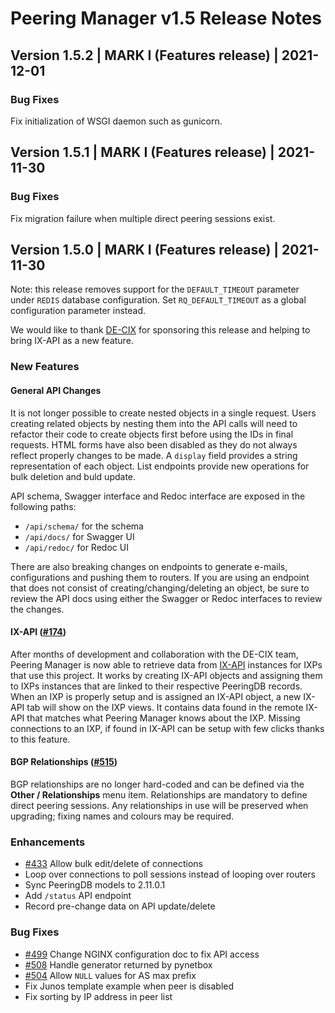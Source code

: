 # Peering Manager v1.5 Release Notes

## Version 1.5.2 | MARK I (Features release) | 2021-12-01

### Bug Fixes

Fix initialization of WSGI daemon such as gunicorn.

## Version 1.5.1 | MARK I (Features release) | 2021-11-30

### Bug Fixes

Fix migration failure when multiple direct peering sessions exist.

## Version 1.5.0 | MARK I (Features release) | 2021-11-30

Note: this release removes support for the `DEFAULT_TIMEOUT` parameter under `REDIS` database configuration. Set `RQ_DEFAULT_TIMEOUT` as a global configuration parameter instead.

We would like to thank [DE-CIX](http://www.de-cix.net) for sponsoring this release and helping to bring IX-API as a new feature.

### New Features

#### General API Changes

It is not longer possible to create nested objects in a single request. Users creating related objects by nesting them into the API calls will need to refactor their code to create objects first before using the IDs in final requests. HTML forms have also been disabled as they do not always reflect properly changes to be made. A `display` field provides a string representation of each object. List endpoints provide new operations for bulk deletion and buld update.

API schema, Swagger interface and Redoc interface are exposed in the following paths:

* `/api/schema/` for the schema
* `/api/docs/` for Swagger UI
* `/api/redoc/` for Redoc UI

There are also breaking changes on endpoints to generate e-mails, configurations and pushing them to routers. If you are using an endpoint that does not consist of creating/changing/deleting an object, be sure to review the API docs using either the Swagger or Redoc interfaces to review the changes.

#### IX-API ([#174](https://github.com/peering-manager/peering-manager/issues/174))

After months of development and collaboration with the DE-CIX team, Peering Manager is now able to retrieve data from [IX-API](https://ix-api.net/) instances for IXPs that use this project. It works by creating IX-API objects and assigning them to IXPs instances that are linked to their respective PeeringDB records. When an IXP is properly setup and is assigned an IX-API object, a new IX-API tab will show on the IXP views. It contains data found in the remote IX-API that matches what Peering Manager knows about the IXP. Missing connections to an IXP, if found in IX-API can be setup with few clicks thanks to this feature.

#### BGP Relationships ([#515](https://github.com/peering-manager/peering-manager/issues/515))

BGP relationships are no longer hard-coded and can be defined via the **Other / Relationships** menu item. Relationships are mandatory to define direct peering sessions. Any relationships in use will be preserved when upgrading; fixing names and colours may be required.

### Enhancements

* [#433](https://github.com/peering-manager/peering-manager/issues/433) Allow bulk edit/delete of connections
* Loop over connections to poll sessions instead of looping over routers
* Sync PeeringDB models to 2.11.0.1
* Add `/status` API endpoint
* Record pre-change data on API update/delete

### Bug Fixes

* [#499](https://github.com/peering-manager/peering-manager/issues/499) Change NGINX configuration doc to fix API access
* [#508](https://github.com/peering-manager/peering-manager/issues/508) Handle generator returned by pynetbox
* [#504](https://github.com/peering-manager/peering-manager/issues/504) Allow `NULL` values for AS max prefix
* Fix Junos template example when peer is disabled
* Fix sorting by IP address in peer list
